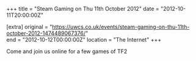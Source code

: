 +++
title = "Steam Gaming on Thu 11th October 2012"
date = "2012-10-11T20:00:00Z"

[extra]
original = "https://uwcs.co.uk/events/steam-gaming-on-thu-11th-october-2012-1474489067376/"    
end = "2012-10-12T00:00:00Z"
location = "The Internet"
+++

Come and join us online for a few games of TF2

